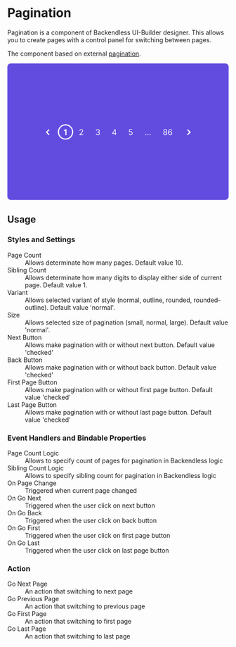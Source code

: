 # Pagination

Pagination is a component of Backendless UI-Builder designer. This allows you to create pages with a control panel for switching between pages.

The component based on external [pagination](https://mui.com/material-ui/react-pagination/).

<p align="center">
  <img src="./thumbnail.png" alt="main thumbnail" width="780"/>
</p>

## Usage

### Styles and Settings

<dl>
<dt>Page Count</dt>
<dd>Allows determinate how many pages. Default value 10.</dd>
<dt>Sibling Count</dt>
<dd>Allows determinate how many digits to display either side of current page. Default value 1.</dd>
<dt>Variant</dt>
<dd>Allows selected variant of style (normal, outline, rounded, rounded-outline). Default value 'normal'.</dd>
<dt>Size</dt>
<dd>Allows selected size of pagination (small, normal, large). Default value 'normal'.</dd>
<dt>Next Button</dt>
<dd>Allows make pagination with or without next button. Default value 'checked'</dd>
<dt>Back Button</dt>
<dd>Allows make pagination with or without back button. Default value 'checked'</dd>
<dt>First Page Button</dt>
<dd>Allows make pagination with or without first page button. Default value 'checked'</dd>
<dt>Last Page Button</dt>
<dd>Allows make pagination with or without last page button. Default value 'checked'</dd>
</dl>

### Event Handlers and Bindable Properties

<dl>
<dt>Page Count Logic</dt>
<dd>Allows to specify count of pages for pagination in Backendless logic</dd>
<dt>Sibling Count Logic</dt>
<dd>Allows to specify sibling count for pagination in Backendless logic</dt>
<dt>On Page Change</dt>
<dd>Triggered when current page changed</dd>
<dt>On Go Next</dt>
<dd>Triggered when the user click on next button</dd>
<dt>On Go Back</dt>
<dd>Triggered when the user click on back button</dd>
<dt>On Go First</dt>
<dd>Triggered when the user click on first page button</dd>
<dt>On Go Last</dt>
<dd>Triggered when the user click on last page button</dd>
</dl>

### Action
<dl>
<dt>Go Next Page</dt>
<dd>An action that switching to next page</dd>
<dt>Go Previous Page</dt>
<dd>An action that switching to previous page</dd>
<dt>Go First Page</dt>
<dd>An action that switching to first page</dd>
<dt>Go Last Page</dt>
<dd>An action that switching to last page</dd>
</dl>
